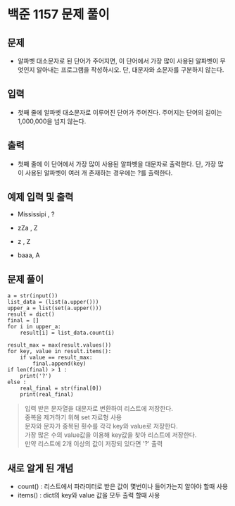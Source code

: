 # 백준 1157 문제 풀이

## 문제
- 알파벳 대소문자로 된 단어가 주어지면, 이 단어에서 가장 많이 사용된 알파벳이 무엇인지 알아내는 프로그램을 작성하시오. 단, 대문자와 소문자를 구분하지 않는다.

## 입력
- 첫째 줄에 알파벳 대소문자로 이루어진 단어가 주어진다. 주어지는 단어의 길이는 1,000,000을 넘지 않는다.


## 출력
- 첫째 줄에 이 단어에서 가장 많이 사용된 알파벳을 대문자로 출력한다. 단, 가장 많이 사용된 알파벳이 여러 개 존재하는 경우에는 ?를 출력한다.

## 예제 입력 및 출력

- Mississipi , ?

- zZa , Z

- z , Z

- baaa, A

## 문제 풀이

```
a = str(input())
list_data = (list(a.upper()))
upper_a = list(set(a.upper()))
result = dict()
final = []
for i in upper_a:
    result[i] = list_data.count(i)
    
result_max = max(result.values())
for key, value in result.items():
    if value == result_max:
        final.append(key)
if len(final) > 1 :
    print('?')
else :
    real_final = str(final[0])
    print(real_final)

```

> 입력 받은 문자열을 대문자로 변환하여 리스트에 저장한다.<br>
중복을 제거하기 위해 set 자료형 사용 <br>
문자와 문자가 중복된 횟수를 각각 key와 value로 저장한다.<br>
가장 많은 수의 value값을 이용해 key값을 찾아 리스트에 저장한다.<br>
만약 리스트에 2개 이상의 값이 저장되 있다면 '?' 출력

## 새로 알게 된 개념

- count() : 리스트에서 파라미터로 받은 값이 몇번이나 들어가는지 알아야 할때 사용
- items() : dict의 key와 value 값을 모두 출력 할때 사용
